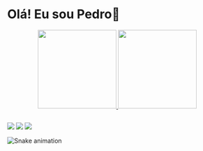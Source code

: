 <h1>Olá! Eu sou Pedro👋</h1>

<div align="center">
  <a href="https://github.com/pdrotario">
   <img height="180em" src="https://github-readme-stats.vercel.app/api?username=pdrotario&show_icons=true&theme=dracula&include_all_commits=true&count_private=true"/>
  <img height="180em" src="https://github-readme-stats.vercel.app/api/top-langs/?username=pdrotario&layout=compact&langs_count=7&theme=dracula/>
</div>
  
<div style="display: inline_block"><br>
  
</div>

  ##
  
<div> 
  <a href="https://instagram.com/pdrotario" target="_blank"><img src="https://img.shields.io/badge/-Instagram-%23E4405F?style=for-the-badge&logo=instagram&logoColor=white" target="_blank"></a>
  <a href = "mailto:pedroacordi2@gmail.com"><img src="https://img.shields.io/badge/-Gmail-%23333?style=for-the-badge&logo=gmail&logoColor=white" target="_blank"></a>
  <a href="https://www.linkedin.com/in/pedro-acordi-aa5326229/" target="_blank"><img src="https://img.shields.io/badge/-LinkedIn-%230077B5?style=for-the-badge&logo=linkedin&logoColor=white" target="_blank"></a> 
  
  ![Snake animation](https://github.com/pdrotario/pdrotario/blob/output/github-contribution-grid-snake.svg)
  
</div>
